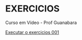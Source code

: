 # EXERCICIOS
 Curso em Vídeo - Prof Guanabara


<a href="https://patrickphilipe.github.io/EXERCICIOS/EX001%20-%20Ol%C3%A1%20Mundo">Executar o exercicios 001</a>